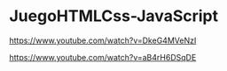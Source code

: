 # JuegoHTMLCss-JavaScript
https://www.youtube.com/watch?v=DkeG4MVeNzI

https://www.youtube.com/watch?v=aB4rH6DSqDE
